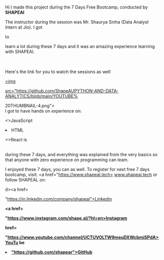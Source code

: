 Hi I made this project during the 7 Days Free Bootcamp, conducted by <b> SHAPEAI </b>

The instructor during the session was Mr. Shaurya Sinha (Data Analyst Intern at Jio). I got

to

learn a lot during these 7 days and it was an amazing experience learning with SHAPEAI.

<br><br>Here's the link for you to watch the sessions as well<br> <a href="https://www.youtube.com/playlist?list=PL7218TDRnbulLetcbkth Top_lzwgRAYbu">

<img

src="https://github.com/ShapeAUPYTHON-AND-DATA-ANALYTICS/blob/main/YOUTUBE%

20THUMBNAIL-4.png"></a> <br>l got to have hands on experience on:

<>JavaScript

<li>HTML

<>React is

<br>during these 7 days, and everything was explained from the very basics so that anyone with zero experience on programming can leam.

I enjoyed these 7 days, you can as well. To register for next free 7 days bootcamp, visit: <a href="https://www.shapeal.lech> www.shapeai.tech</a> or follow SHAPEAL on:

d><a href=

"https://in.linkedin.com/company/shapeal">Linkedin</a>

<b><a href=

"https://www.instagram.com/shape.al/?hl=en>Instagram</a>

href=

"https://www.youtube.com/channel/UCTUVOLTW9meuDXWcbmiSPdA>YouTu be</a>

<li><a href=

"https://github.com/shapear">GitHub</a>
